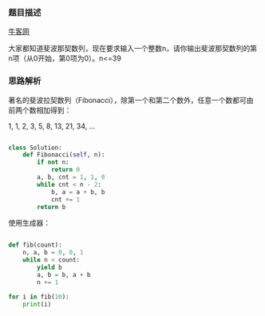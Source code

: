 
### 题目描述

[牛客网](https://www.nowcoder.com/practice/c6c7742f5ba7442aada113136ddea0c3?tpId=13&tqId=11160&tPage=1&rp=1&ru=/ta/coding-interviews&qru=/ta/coding-interviews/question-ranking)

大家都知道斐波那契数列，现在要求输入一个整数n，请你输出斐波那契数列的第n项（从0开始，第0项为0）。n<=39

### 思路解析

著名的斐波拉契数列（Fibonacci），除第一个和第二个数外，任意一个数都可由前两个数相加得到：

1, 1, 2, 3, 5, 8, 13, 21, 34, ...

```python

class Solution:
    def Fibonacci(self, n):
        if not n:
            return 0
        a, b, cnt = 1, 1, 0
        while cnt < n - 2:
            b, a = a + b, b
            cnt += 1
        return b

```


使用生成器：

```python

def fib(count):
    n, a, b = 0, 0, 1
    while n < count:
        yield b
        a, b = b, a + b
        n += 1

for i in fib(10):
    print(i)

```
